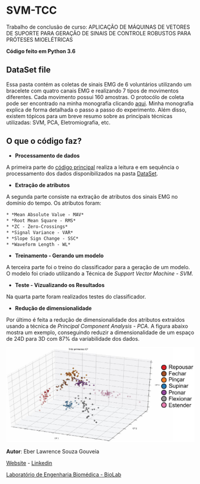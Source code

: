 ﻿# SVM-TCC
Trabalho de conclusão de curso: APLICAÇÃO DE MÁQUINAS DE VETORES DE SUPORTE PARA GERAÇÃO DE SINAIS DE CONTROLE ROBUSTOS PARA PRÓTESES MIOELÉTRICAS

**Código feito em Python 3.6**

## DataSet file
Essa pasta contém as coletas de sinais EMG de 6 voluntários utilizando um bracelete com quatro canais EMG e realizando 7 tipos de movimentos diferentes. Cada movimento possui 160 amostras. O protocólo de coleta pode ser encontrado na minha monografia clicando [aqui](https://repositorio.ufu.br/handle/123456789/22274). Minha monografia explica de forma detalhada o passo a passo do experimento. Além disso, existem tópicos para um breve resumo sobre as principais técnicas utilizadas: SVM, PCA, Eletromiografia, etc.

## O que o código faz?

* **Processamento de dados**

A primeira parte do [código principal](https://github.com/eberlawrence/SVM-TCC/blob/master/TrabalhoFinal.py) realiza a leitura e em sequência o processamento dos dados disponibilizados na pasta [DataSet](https://github.com/eberlawrence/SVM-TCC/tree/master/DataSet).

* **Extração de atributos**

A segunda parte consiste na extração de atributos dos sinais EMG no domínio do tempo. Os atributos foram:

	* *Mean Absolute Value - MAV*
	* *Root Mean Square - RMS*
	* *ZC - Zero-Crossings*
	* *Signal Variance - VAR*
	* *Slope Sign Change - SSC*
	* *Waveform Length - WL*

* **Treinamento - Gerando um modelo**

A terceira parte foi o treino do classificador para a geração de um modelo. O modelo foi criado utilizando a Técnica de *Support Vector Machine - SVM*.

* **Teste - Vizualizando os Resultados**

Na quarta parte foram realizados testes do classificador.

* **Redução de dimensionalidade**

Por último é feita a redução de dimensionalidade dos atributos extraídos usando a técnica de *Principal Component Analysis - PCA*. A figura abaixo mostra um exemplo, conseguindo reduzir a dimensionalidade de um espaço de 24D para 3D com 87% da variabilidade dos dados.

![PCA reduction](https://github.com/eberlawrence/SVM-TCC/blob/master/DataSet/SVM-PCA.JPG)


**Autor**: Eber Lawrence Souza Gouveia

[Website](https://eberlawrence.github.io/) - [Linkedin](https://www.linkedin.com/in/ebersoulz/)

[Laboratório de Engenharia Biomédica - BioLab](http://www.biolab.eletrica.ufu.br/)




